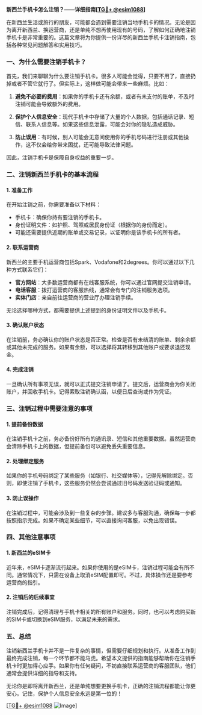 **新西兰手机卡怎么注销？——详细指南[[TG💪+ @esim1088](https://t.me/s/esim1088)]**

在新西兰生活或旅行的朋友，可能都会遇到需要注销当地手机卡的情况。无论是因为离开新西兰、换运营商，还是单纯不想再使用现有的号码，了解如何正确地注销手机卡是非常重要的。这篇文章将为你提供一份详尽的新西兰手机卡注销指南，包括各种常见问题解答和实用技巧。

### 一、为什么需要注销手机卡？

首先，我们来聊聊为什么要注销手机卡。很多人可能会觉得，只要不用了，直接扔掉或者不管它就行了。但实际上，这样做可能会带来一些麻烦。比如：

1. **避免不必要的费用**：如果你的手机卡还有余额，或者有未支付的账单，不及时注销可能会导致额外的费用。
   
2. **保护个人信息安全**：现代手机卡中存储了大量的个人数据，包括通话记录、短信、联系人信息等。如果这些信息泄露，可能会对你的隐私造成威胁。

3. **防止误用**：有时候，别人可能会无意间使用你的手机号码进行注册或其他操作，这不仅会给你带来困扰，还可能导致法律问题。

因此，注销手机卡是保障自身权益的重要一步。

### 二、注销新西兰手机卡的基本流程

#### 1. 准备工作

在开始注销之前，你需要准备以下材料：

- 手机卡：确保你持有要注销的手机卡。
- 身份证明文件：如护照、驾照或居民身份证（根据你的身份而定）。
- 可能还需要提供近期的账单或交易记录，以证明你是该手机卡的所有者。

#### 2. 联系运营商

新西兰的主要手机运营商包括Spark、Vodafone和2degrees。你可以通过以下几种方式联系它们：

- **官方网站**：大多数运营商都有在线客服系统，你可以通过官网提交注销申请。
- **电话客服**：拨打运营商的客服热线，通常会有专门的注销服务选项。
- **实体门店**：亲自前往运营商的营业厅办理注销手续。

无论选择哪种方式，都需要提供上述提到的身份证明文件以及手机卡。

#### 3. 确认账户状态

在注销前，务必确认你的账户状态是否正常。检查是否有未结清的账单、剩余余额或其他未完成的服务。如果有余额，可以选择将其转移到其他账户或要求退还现金。

#### 4. 完成注销

一旦确认所有事项无误，就可以正式提交注销申请了。提交后，运营商会为你关闭账户，并回收手机卡。记得索取注销确认函，以便日后查询或作为凭证。

### 三、注销过程中需要注意的事项

#### 1. 提前备份数据

在注销手机卡之前，务必备份好所有的通讯录、短信和其他重要数据。虽然运营商会清除手机卡上的数据，但提前备份可以避免丢失重要信息。

#### 2. 处理绑定服务

如果你的手机号码绑定了某些服务（如银行、社交媒体等），记得先解除绑定。否则，即使注销了手机卡，这些服务仍然会尝试通过旧号码发送验证码或通知。

#### 3. 防止误操作

在注销过程中，可能会涉及到一些复杂的步骤。建议多与客服沟通，确保每一步都按照指示完成。如果不确定某些细节，可以直接询问客服，以免出现错误。

### 四、其他注意事项

#### 1. 新西兰的eSIM卡

近年来，eSIM卡逐渐流行起来。如果你使用的是eSIM卡，注销过程可能会有所不同。通常情况下，只需在设备上取消eSIM配置即可。不过，具体操作还是要参考运营商的指引。

#### 2. 注销后的后续事宜

注销完成后，记得清理与手机卡相关的所有账户和服务。同时，也可以考虑购买新的SIM卡或切换到eSIM服务，以满足未来的需求。

### 五、总结

注销新西兰手机卡并不是一件复杂的事情，但需要仔细规划和执行。从准备工作到最终完成注销，每一个环节都不能马虎。希望本文提供的指南能够帮助你在注销手机卡时更加得心应手。如果你有任何疑问，不妨直接联系运营商的客服团队，他们通常会提供详细的指导和支持。

无论你是即将离开新西兰，还是单纯想要更换手机卡，正确的注销流程都能让你更安心。记住，保护个人信息安全永远是第一位的！

[[TG💪+ @esim1088](https://t.me/s/esim1088) ![Image](https://i.postimg.cc/4NQfJmqS/Snipaste-2025-05-13-00-14-12.png)]